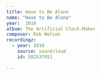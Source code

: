 ```yaml
---
title: Have to Be Alone
name: "Have to Be Alone"
year:  2018
album: The Artificial Clock-Maker
composer: Rob Nelson
recordingz:
  - year: 2018
    source: soundcloud
    id: 582537951
 
---
```


